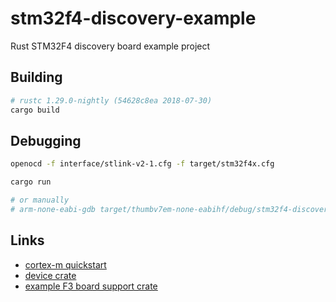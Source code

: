 # stm32f4-discovery-example
Rust STM32F4 discovery board example project

## Building

```bash
# rustc 1.29.0-nightly (54628c8ea 2018-07-30)
cargo build
```

## Debugging

```bash
openocd -f interface/stlink-v2-1.cfg -f target/stm32f4x.cfg
```

```bash
cargo run

# or manually
# arm-none-eabi-gdb target/thumbv7em-none-eabihf/debug/stm32f4-discovery-example
```

## Links

- [cortex-m quickstart](http://blog.japaric.io/quickstart/)
- [device crate](https://github.com/adamgreig/stm32-rs/tree/master/stm32f4)
- [example F3 board support crate](https://github.com/japaric/f3)
